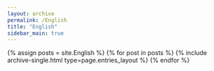 ```yaml
---
layout: archive
permalink: /English
title: "English"
sidebar_main: true
---
```

{% assign posts = site.English %}
{% for post in posts %} {% include archive-single.html type=page.entries_layout %} {% endfor %}